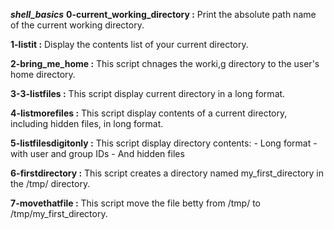 ***shell_basics***
**0-current_working_directory :** Print the absolute path name of the current working directory.

**1-listit :** Display the contents list of your current directory.

**2-bring_me_home :** This script chnages the worki,g directory to the user's home directory.

**3-3-listfiles :** This script display current directory in a long format.

**4-listmorefiles :** This script display contents of a current directory, including hidden files, in long format.

**5-listfilesdigitonly :** This script display directory contents:
				- Long format
				- with user and group IDs
				- And hidden files

**6-firstdirectory :** This script creates a directory named my_first_directory in the /tmp/ directory.

**7-movethatfile :** This script move the file betty from /tmp/ to /tmp/my_first_directory.

